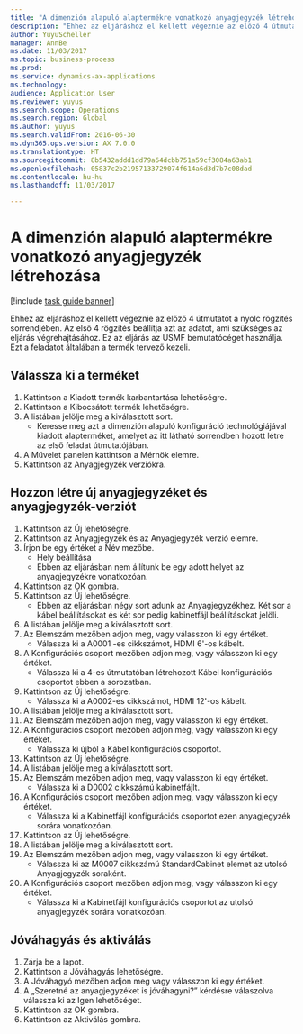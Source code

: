 ```yaml
--- 
title: "A dimenzión alapuló alaptermékre vonatkozó anyagjegyzék létrehozása"
description: "Ehhez az eljáráshoz el kellett végeznie az előző 4 útmutatót a nyolc rögzítés sorrendjében."
author: YuyuScheller
manager: AnnBe
ms.date: 11/03/2017
ms.topic: business-process
ms.prod: 
ms.service: dynamics-ax-applications
ms.technology: 
audience: Application User
ms.reviewer: yuyus
ms.search.scope: Operations
ms.search.region: Global
ms.author: yuyus
ms.search.validFrom: 2016-06-30
ms.dyn365.ops.version: AX 7.0.0
ms.translationtype: HT
ms.sourcegitcommit: 8b5432addd1dd79a64dcbb751a59cf3084a63ab1
ms.openlocfilehash: 05837c2b21957133729074f614a6d3d7b7c08dad
ms.contentlocale: hu-hu
ms.lasthandoff: 11/03/2017

---
```

# <a name="create-a-bill-of-materials-for-a-dimension-based-product-master"></a>A dimenzión alapuló alaptermékre vonatkozó anyagjegyzék létrehozása

[!include [task guide banner](../../includes/task-guide-banner.md)]

Ehhez az eljáráshoz el kellett végeznie az előző 4 útmutatót a nyolc rögzítés sorrendjében. Az első 4 rögzítés beállítja azt az adatot, ami szükséges az eljárás végrehajtásához. Ez az eljárás az USMF bemutatócéget használja. Ezt a feladatot általában a termék tervező kezeli.


## <a name="select-the-product"></a>Válassza ki a terméket
1. Kattintson a Kiadott termék karbantartása lehetőségre.
2. Kattintson a Kibocsátott termék lehetőségre.
3. A listában jelölje meg a kiválasztott sort.
    * Keresse meg azt a dimenzión alapuló konfiguráció technológiájával kiadott alapterméket, amelyet az itt látható sorrendben hozott létre az első feladat útmutatójában.  
4. A Művelet panelen kattintson a Mérnök elemre.
5. Kattintson az Anyagjegyzék verziókra.

## <a name="create-new-bom-and-bom-version"></a>Hozzon létre új anyagjegyzéket és anyagjegyzék-verziót
1. Kattintson az Új lehetőségre.
2. Kattintson az Anyagjegyzék és az Anyagjegyzék verzió elemre.
3. Írjon be egy értéket a Név mezőbe.
    * Hely beállítása  
    * Ebben az eljárásban nem állítunk be egy adott helyet az anyagjegyzékre vonatkozóan.  
4. Kattintson az OK gombra.
5. Kattintson az Új lehetőségre.
    * Ebben az eljárásban négy sort adunk az Anyagjegyzékhez. Két sor a kábel beállításokat és két sor pedig kabinetfájl beállításokat jelöli.  
6. A listában jelölje meg a kiválasztott sort.
7. Az Elemszám mezőben adjon meg, vagy válasszon ki egy értéket.
    * Válassza ki a A0001 -es cikkszámot, HDMI 6'-os kábelt.  
8. A Konfigurációs csoport mezőben adjon meg, vagy válasszon ki egy értéket.
    * Válassza ki a 4-es útmutatóban létrehozott Kábel konfigurációs csoportot ebben a sorozatban.  
9. Kattintson az Új lehetőségre.
    * Válassza ki a A0002-es cikkszámot, HDMI 12'-os kábelt.  
10. A listában jelölje meg a kiválasztott sort.
11. Az Elemszám mezőben adjon meg, vagy válasszon ki egy értéket.
12. A Konfigurációs csoport mezőben adjon meg, vagy válasszon ki egy értéket.
    * Válassza ki újból a Kábel konfigurációs csoportot.  
13. Kattintson az Új lehetőségre.
14. A listában jelölje meg a kiválasztott sort.
15. Az Elemszám mezőben adjon meg, vagy válasszon ki egy értéket.
    * Válassza ki a D0002 cikkszámú kabinetfájlt.  
16. A Konfigurációs csoport mezőben adjon meg, vagy válasszon ki egy értéket.
    * Válassza ki a Kabinetfájl konfigurációs csoportot ezen anyagjegyzék sorára vonatkozóan.  
17. Kattintson az Új lehetőségre.
18. A listában jelölje meg a kiválasztott sort.
19. Az Elemszám mezőben adjon meg, vagy válasszon ki egy értéket.
    * Válassza ki az M0007 cikkszámú StandardCabinet elemet az utolsó Anyagjegyzék soraként.  
20. A Konfigurációs csoport mezőben adjon meg, vagy válasszon ki egy értéket.
    * Válassza ki a Kabinetfájl konfigurációs csoportot az utolsó anyagjegyzék sorára vonatkozóan.  

## <a name="approve-and-activate"></a>Jóváhagyás és aktiválás
1. Zárja be a lapot.
2. Kattintson a Jóváhagyás lehetőségre.
3. A Jóváhagyó mezőben adjon meg vagy válasszon ki egy értéket.
4. A „Szeretné az anyagjegyzéket is jóváhagyni?” kérdésre válaszolva válassza ki az Igen lehetőséget.
5. Kattintson az OK gombra.
6. Kattintson az Aktiválás gombra.


